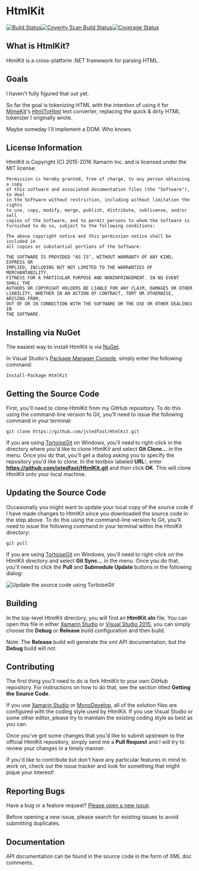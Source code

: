 # HtmlKit

[![Build Status](https://ci.appveyor.com/api/projects/status/cqtm6o7swyh4wri4/branch/master?svg=true)](https://ci.appveyor.com/project/jstedfast/htmlkit/branch/master)[![Coverity Scan Build Status](https://scan.coverity.com/projects/5621/badge.svg)](https://scan.coverity.com/projects/5621)[![Coverage Status](https://coveralls.io/repos/jstedfast/HtmlKit/badge.svg?branch=HEAD)](https://coveralls.io/r/jstedfast/HtmlKit?branch=HEAD)

## What is HtmlKit?

HtmlKit is a cross-platform .NET framework for parsing HTML.

## Goals

I haven't fully figured that out yet.

So far the goal is tokenizing HTML with the intention of using it for
[MimeKit](https://github.com/jstedfast/MimeKit)'s
[HtmlToHtml](http://www.mimekit.net/docs/html/T_MimeKit_Text_HtmlToHtml.htm)
text converter, replacing the quick & dirty HTML tokenizer I originally wrote.

Maybe someday I'll implement a DOM. Who knows.

## License Information

HtmlKit is Copyright (C) 2015-2016 Xamarin Inc. and is licensed under the MIT license:

    Permission is hereby granted, free of charge, to any person obtaining a copy
    of this software and associated documentation files (the "Software"), to deal
    in the Software without restriction, including without limitation the rights
    to use, copy, modify, merge, publish, distribute, sublicense, and/or sell
    copies of the Software, and to permit persons to whom the Software is
    furnished to do so, subject to the following conditions:

    The above copyright notice and this permission notice shall be included in
    all copies or substantial portions of the Software.

    THE SOFTWARE IS PROVIDED "AS IS", WITHOUT WARRANTY OF ANY KIND, EXPRESS OR
    IMPLIED, INCLUDING BUT NOT LIMITED TO THE WARRANTIES OF MERCHANTABILITY,
    FITNESS FOR A PARTICULAR PURPOSE AND NONINFRINGEMENT. IN NO EVENT SHALL THE
    AUTHORS OR COPYRIGHT HOLDERS BE LIABLE FOR ANY CLAIM, DAMAGES OR OTHER
    LIABILITY, WHETHER IN AN ACTION OF CONTRACT, TORT OR OTHERWISE, ARISING FROM,
    OUT OF OR IN CONNECTION WITH THE SOFTWARE OR THE USE OR OTHER DEALINGS IN
    THE SOFTWARE.

## Installing via NuGet

The easiest way to install HtmlKit is via [NuGet](https://www.nuget.org/packages/HtmlKit/).

In Visual Studio's [Package Manager Console](http://docs.nuget.org/docs/start-here/using-the-package-manager-console),
simply enter the following command:

    Install-Package HtmlKit

## Getting the Source Code

First, you'll need to clone HtmlKit from my GitHub repository. To do this using the command-line version fo Git,
you'll need to issue the following command in your terminal:

    git clone https://github.com/jstedfast/HtmlKit.git

If you are using [TortoiseGit](https://tortoisegit.org) on Windows, you'll need to right-click in the directory
where you'd like to clone HtmlKit and select **Git Clone...** in the menu. Once you do that, you'll get a dialog
asking you to specify the repository you'd like to clone. In the textbox labeled **URL:**, enter
**https://github.com/jstedfast/HtmlKit.git** and then click **OK**. This will clone HtmlKit onto your local machine.

## Updating the Source Code

Occasionally you might want to update your local copy of the source code if I have made changes to HtmlKit since you
downloaded the source code in the step above. To do this using the command-line version fo Git, you'll need to issue
the following command in your terminal within the HtmlKit directory:

    git pull

If you are using [TortoiseGit](https://tortoisegit.org) on Windows, you'll need to right-click on the HtmlKit
directory and select **Git Sync...** in the menu. Once you do that, you'll need to click the **Pull** and
**Submodule Update** buttons in the following dialog:

![Update the source code using TortoiseGit](https://github.com/jstedfast/MimeKit/blob/master/Documentation/media/update.png)

## Building

In the top-level HtmlKit directory, you will find an **HtmlKit.sln** file. You can open this file in either
[Xamarin Studio](https://www.xamarin.com/download) or [Visual Studio 2015](https://beta.visualstudio.com/vs/community/),
you can simply choose the **Debug** or **Release** build configuration and then build.

Note: The **Release** build will generate the xml API documentation, but the **Debug** build will not.

## Contributing

The first thing you'll need to do is fork HtmlKit to your own GitHub repository. For instructions on how to
do that, see the section titled **Getting the Source Code**.

If you use [Xamarin Studio](http://xamarin.com/studio) or [MonoDevelop](http://monodevelop.com), all of the
solution files are configured with the coding style used by HtmlKit. If you use Visual Studio or some
other editor, please try to maintain the existing coding style as best as you can.

Once you've got some changes that you'd like to submit upstream to the official HtmlKit repository,
simply send me a **Pull Request** and I will try to review your changes in a timely manner.

If you'd like to contribute but don't have any particular features in mind to work on, check out the issue
tracker and look for something that might pique your interest!

## Reporting Bugs

Have a bug or a feature request? [Please open a new issue](https://github.com/jstedfast/HtmlKit/issues).

Before opening a new issue, please search for existing issues to avoid submitting duplicates.

## Documentation

API documentation can be found in the source code in the form of XML doc comments.
